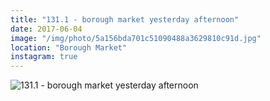 ```yaml
---
title: "131.1 - borough market yesterday afternoon"
date: 2017-06-04
image: "/img/photo/5a156bda701c51090488a3629810c91d.jpg"
location: "Borough Market"
instagram: true
---
```


![131.1 - borough market yesterday afternoon](/img/photo/5a156bda701c51090488a3629810c91d.jpg)
